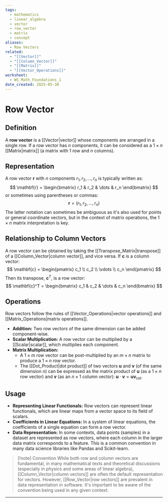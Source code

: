 ```yaml
---
tags:
  - mathematics
  - linear_algebra
  - vector
  - row_vector
  - matrix
  - concept
aliases:
  - Row Vectors
related:
  - "[[Vector]]"
  - "[[Column_Vector]]"
  - "[[Matrix]]"
  - "[[Vector_Operations]]"
worksheet:
  - WS_Math_Foundations_1
date_created: 2025-05-30
---
```

# Row Vector

## Definition
A **row vector** is a [[Vector|vector]] whose components are arranged in a single row. If a row vector has $n$ components, it can be considered as a $1 \times n$ [[Matrix|matrix]] (a matrix with 1 row and $n$ columns).

## Representation
A row vector $\mathbf{r}$ with $n$ components $r_1, r_2, \dots, r_n$ is typically written as:
$$ \mathbf{r} = \begin{bmatrix} r_1 & r_2 & \dots & r_n \end{bmatrix} $$
or sometimes using parentheses or commas:
$$ \mathbf{r} = (r_1, r_2, \dots, r_n) $$
The latter notation can sometimes be ambiguous as it's also used for points or general coordinate vectors, but in the context of matrix operations, the $1 \times n$ matrix interpretation is key.

## Relationship to Column Vectors
A row vector can be obtained by taking the [[Transpose_Matrix|transpose]] of a [[Column_Vector|column vector]], and vice versa.
If $\mathbf{c}$ is a column vector:
$$ \mathbf{c} = \begin{pmatrix} c_1 \\ c_2 \\ \vdots \\ c_n \end{pmatrix} $$
Then its transpose, $\mathbf{c}^T$, is a row vector:
$$ \mathbf{c}^T = \begin{bmatrix} c_1 & c_2 & \dots & c_n \end{bmatrix} $$

## Operations
Row vectors follow the rules of [[Vector_Operations|vector operations]] and [[Matrix_Operations|matrix operations]].
- **Addition:** Two row vectors of the same dimension can be added component-wise.
- **Scalar Multiplication:** A row vector can be multiplied by a [[Scalar|scalar]], which multiplies each component.
- **Matrix Multiplication:**
    - A $1 \times m$ row vector can be post-multiplied by an $m \times n$ matrix to produce a $1 \times n$ row vector.
    - The [[Dot_Product|dot product]] of two vectors $\mathbf{u}$ and $\mathbf{v}$ (of the same dimension $n$) can be expressed as the matrix product of $\mathbf{u}$ (as a $1 \times n$ row vector) and $\mathbf{v}$ (as an $n \times 1$ column vector): $\mathbf{u} \cdot \mathbf{v} = \mathbf{u} \mathbf{v}_{\text{col}}$.

## Usage
- **Representing Linear Functionals:** Row vectors can represent linear functionals, which are linear maps from a vector space to its field of scalars.
- **Coefficients in Linear Equations:** In a system of linear equations, the coefficients of a single equation can form a row vector.
- **Data Representation:** In some contexts, data points (samples) in a dataset are represented as row vectors, where each column in the larger data matrix corresponds to a feature. This is a common convention in many data science libraries like Pandas and Scikit-learn.

>[!note] Convention
>While both row and column vectors are fundamental, in many mathematical texts and theoretical discussions (especially in physics and some areas of linear algebra), [[Column_Vector|column vectors]] are often the default representation for vectors. However, [[Row_Vector|row vectors]] are prevalent in data representation in software. It's important to be aware of the convention being used in any given context.

---